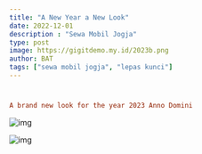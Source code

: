 ```yaml
---
title: "A New Year a New Look"
date: 2022-12-01
description : "Sewa Mobil Jogja"
type: post
image: https://gigitdemo.my.id/2023b.png
author: BAT
tags: ["sewa mobil jogja", "lepas kunci"]
---
```

#
```toml
A brand new look for the year 2023 Anno Domini
```

![img](https://gigitdemo.my.id/2023.png)

![img](https://gigitdemo.my.id/2023b.png)

